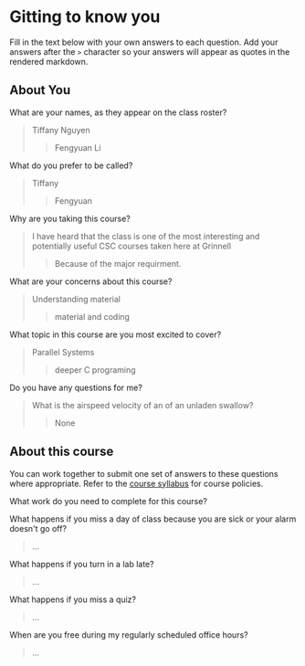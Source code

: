 # Gitting to know you
Fill in the text below with your own answers to each question. Add your answers after the `>` character so your answers will appear as quotes in the rendered markdown.

## About You
What are your names, as they appear on the class roster?
> Tiffany Nguyen
>> Fengyuan Li

What do you prefer to be called?
> Tiffany
>> Fengyuan

Why are you taking this course?
> I have heard that the class is one of the most interesting and potentially useful CSC courses taken here at Grinnell
>> Because of the major requirment. 

What are your concerns about this course?
> Understanding material
>> material and coding

What topic in this course are you most excited to cover?
> Parallel Systems
>> deeper C programing

Do you have any questions for me?
> What is the airspeed velocity of an of an unladen swallow?
>> None

## About this course
You can work together to submit one set of answers to these questions where appropriate. Refer to the [course syllabus](http://www.cs.grinnell.edu/~curtsinger/teaching/2016S/CSC213/syllabus/) for course policies.

What work do you need to complete for this course?
> 

What happens if you miss a day of class because you are sick or your alarm doesn't go off?
> ...

What happens if you turn in a lab late?
> ...

What happens if you miss a quiz?
> ...

When are you free during my regularly scheduled office hours?
> ...
